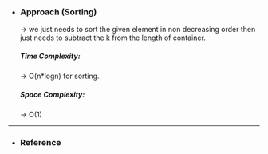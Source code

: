 - <h3>Approach (Sorting)</h3>
    <div>
    <p>
    → we just needs to sort the given element in non decreasing order then just needs to subtract the k from the length of container.
    </p>

    </div>
    <div>
    <h5>Time Complexity: </h5>
    <p>→ O(n*logn) for sorting.
    </p>
    <h5>Space Complexity:</h5>
    <p>→ O(1)
    </p>
    </div>
<hr>

- <h3>Reference</h3>
<!-- 1. [Click Here](Link) -->